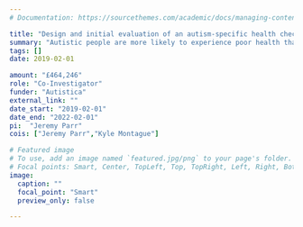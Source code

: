 ```yaml
---
# Documentation: https://sourcethemes.com/academic/docs/managing-content/

title: "Design and initial evaluation of an autism-specific health check for use with autistic adults in NHS Primary Care"
summary: "Autistic people are more likely to experience poor health than people who are not autistic. Some don't seek help when they are unwell and many find going to the doctors difficult. We will work with autistic people to develop and test an autism health check for use in General Practice (by GPs). It could become something that in the future is offered to all autistic people on the NHS."
tags: []
date: 2019-02-01

amount: "£464,246"
role: "Co-Investigator"
funder: "Autistica"
external_link: ""
date_start: "2019-02-01"
date_end: "2022-02-01"
pi:  "Jeremy Parr"
cois: ["Jeremy Parr","Kyle Montague"]

# Featured image
# To use, add an image named `featured.jpg/png` to your page's folder.
# Focal points: Smart, Center, TopLeft, Top, TopRight, Left, Right, BottomLeft, Bottom, BottomRight.
image:
  caption: ""
  focal_point: "Smart"
  preview_only: false

---
```

